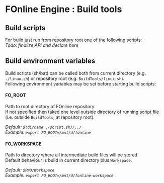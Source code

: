 # FOnline Engine : Build tools

## Build scripts

For build just run from repository root one of the following scripts:  
*Todo: finalize API and declare here*

## Build environment variables

Build scripts (sh/bat) can be called both from current directory (e.g. `./linux.sh`) or repository root (e.g. `BuildTools/linux.sh`).  
Following environment variables may be set before starting build scripts:

#### FO_ROOT

Path to root directory of FOnline repository.  
If not specified then taked one level outside directory of running script file (i.e. outside `BuildTools`, at repository root).  

*Default: `$(dirname ./script.sh)/../`*  
*Example: `export FO_ROOT=/mnt/d/fonline`*

#### FO_WORKSPACE

Path to directory where all intermediate build files will be stored.  
Default behaviour is build in current directory plus `Workspace`.  

*Default: `$PWD/Workspace`*  
*Example: `export FO_ROOT=/mnt/d/fonline-workspace`*
